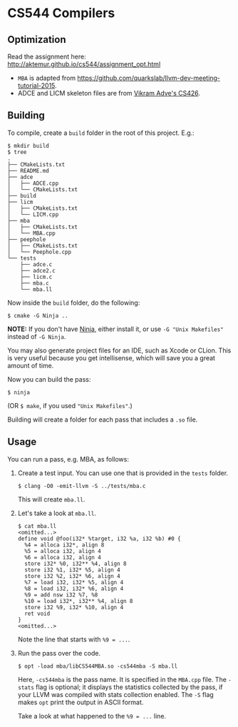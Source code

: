 # CS544 Compilers

## Optimization

Read the assignment here: <http://aktemur.github.io/cs544/assignment_opt.html>

* `MBA` is adapted from
<https://github.com/quarkslab/llvm-dev-meeting-tutorial-2015>.
* ADCE and LICM skeleton files are from
[Vikram Adve's CS426](https://courses.engr.illinois.edu/cs426/).

## Building

To compile, create a `build` folder in the root of this project.
E.g.:

```
$ mkdir build
$ tree
.
├── CMakeLists.txt
├── README.md
├── adce
│   ├── ADCE.cpp
│   └── CMakeLists.txt
├── build
├── licm
│   ├── CMakeLists.txt
│   └── LICM.cpp
├── mba
│   ├── CMakeLists.txt
│   └── MBA.cpp
├── peephole
│   ├── CMakeLists.txt
│   └── Peephole.cpp
└── tests
    ├── adce.c
    ├── adce2.c
    ├── licm.c
    ├── mba.c
    └── mba.ll
```

Now inside the `build` folder, do the following:

```
$ cmake -G Ninja ..
```

**NOTE:** If you don't have [Ninja](http://ninja-build.org/),
either install it, or use `-G "Unix Makefiles"` instead of `-G Ninja`.

You may also generate project files for an IDE, such as Xcode or CLion.
This is very useful because you get intellisense, which will save you
a great amount of time.

Now you can build the pass:

```
$ ninja
```

(OR `$ make`, if you used `"Unix Makefiles"`.)

Building will create a folder for each pass
that includes a `.so` file.

## Usage

You can run a pass, e.g. MBA, as follows:

1.  Create a test input. You can use one that is provided in the `tests` folder.
    ``` 
    $ clang -O0 -emit-llvm -S ../tests/mba.c
    ```
    This will create `mba.ll`.

2.  Let's take a look at `mba.ll`.
    ```
    $ cat mba.ll
    <omitted...>
    define void @foo(i32* %target, i32 %a, i32 %b) #0 {
      %4 = alloca i32*, align 8
      %5 = alloca i32, align 4
      %6 = alloca i32, align 4
      store i32* %0, i32** %4, align 8
      store i32 %1, i32* %5, align 4
      store i32 %2, i32* %6, align 4
      %7 = load i32, i32* %5, align 4
      %8 = load i32, i32* %6, align 4
      %9 = add nsw i32 %7, %8
      %10 = load i32*, i32** %4, align 8
      store i32 %9, i32* %10, align 4
      ret void
    }
    <omitted...>
    ```
    Note the line that starts with `%9 = ...`.
    
3.  Run the pass over the code.
    ```
    $ opt -load mba/libCS544MBA.so -cs544mba -S mba.ll
    ```
    Here, `-cs544mba` is the pass name. It is specified in the `MBA.cpp` file.
    The `-stats` flag is optional; it displays the statistics collected by the pass,
    if your LLVM was compiled with stats collection enabled.
    The `-S` flag makes `opt` print the output in ASCII format.

    Take a look at what happened to the `%9 = ...` line. 
